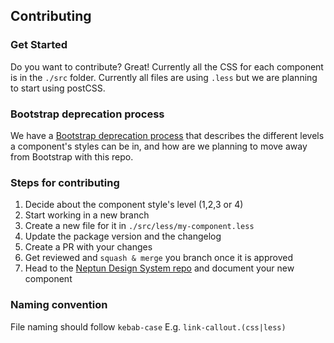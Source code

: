 ##  Contributing

### Get Started
Do you want to contribute? Great! Currently all the CSS for each component is in the `./src` folder.
Currently all files are using `.less` but we are planning to start using postCSS.

### Bootstrap deprecation process
We have a [Bootstrap deprecation process](https://docs.google.com/document/d/1MzwORlGygaF87PE9mLuiGukj5V8Xxg-_20ni_DVDRYI/edit#heading=h.htdevm2wqr0o) that describes the different levels a component's styles can be in, and how are we planning to move away from Bootstrap with this repo.

### Steps for contributing
1. Decide about the component style's level (1,2,3 or 4) 
2. Start working in a new branch
3. Create a new file for it in `./src/less/my-component.less`
4. Update the package version and the changelog
5. Create a PR with your changes
6. Get reviewed and `squash & merge` you branch once it is approved
7. Head to the [Neptun Design System repo](https://github.com/transferwise/neptune-design-system) and document your new component

### Naming convention
File naming should follow `kebab-case`
E.g. `link-callout.(css|less)`